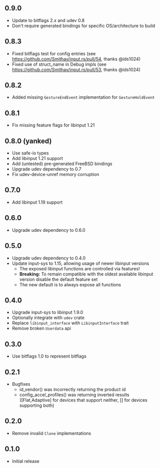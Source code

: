 ## 0.9.0

- Update to bitflags 2.x and udev 0.8
- Don't require generated bindings for specific OS/architecture to build

## 0.8.3

- Fixed bitflags test for config entries (see https://github.com/Smithay/input.rs/pull/54, thanks @ids1024)
- Fixed use of struct\_name in Debug impls (see https://github.com/Smithay/input.rs/pull/53, thanks @ids1024)

## 0.8.2

- Added missing `GestureEndEvent` implementation for `GestureHoldEvent`

## 0.8.1

- Fix missing feature flags for libinput 1.21

## 0.8.0 (yanked)

- Use safe-io types
- Add libinput 1.21 support
- Add (untested) pre-generated FreeBSD bindings
- Upgrade udev dependency to 0.7
- Fix udev-device-unref memory corruption

## 0.7.0

- Add libinput 1.19 support

## 0.6.0

- Upgrade udev dependency to 0.6.0

## 0.5.0

- Upgrade udev dependency to 0.4.0
- Update input-sys to 1.15, allowing usage of newer libinput versions
  - The exposed libinput functions are controlled via features!
  - **Breaking:** To remain compatible with the oldest available libinput version disable the default feature set
  - The new default is to always expose all functions

## 0.4.0

- Upgrade input-sys to libinput 1.9.0
- Optionally integrate with `udev` crate
- Replace `libinput_interface` with `LibinputInterface` trait
- Remove broken `Userdata` api

## 0.3.0

- Use bitflags 1.0 to represent bitflags

## 0.2.1

- Bugfixes
  - id_vendor() was incorrectly returning the product id
  - config_accel_profiles() was returning inverted results ([Flat,Adaptive] for devices that support neither, [] for devices supporting both)


## 0.2.0

- Remove invalid `Clone` implementations

## 0.1.0

- Initial release
